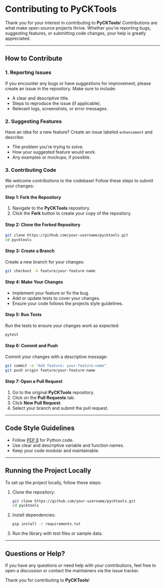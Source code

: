 # Contributing to PyCKTools

Thank you for your interest in contributing to **PyCKTools**! Contributions are what make open-source projects thrive. Whether you're reporting bugs, suggesting features, or submitting code changes, your help is greatly appreciated.

---

## How to Contribute

### 1. Reporting Issues
If you encounter any bugs or have suggestions for improvement, please create an issue in the repository. Make sure to include:
- A clear and descriptive title.
- Steps to reproduce the issue (if applicable).
- Relevant logs, screenshots, or error messages.

### 2. Suggesting Features
Have an idea for a new feature? Create an issue labeled `enhancement` and describe:
- The problem you're trying to solve.
- How your suggested feature would work.
- Any examples or mockups, if possible.

### 3. Contributing Code
We welcome contributions to the codebase! Follow these steps to submit your changes:

#### Step 1: Fork the Repository
1. Navigate to the **PyCKTools** repository.
2. Click the **Fork** button to create your copy of the repository.

#### Step 2: Clone the Forked Repository
```bash
git clone https://github.com/your-username/pycktools.git  
cd pycktools
```

#### Step 3: Create a Branch
Create a new branch for your changes:  
```bash
git checkout -b feature/your-feature-name
```

#### Step 4: Make Your Changes
- Implement your feature or fix the bug.
- Add or update tests to cover your changes.
- Ensure your code follows the projects style guidelines.

#### Step 5: Run Tests
Run the tests to ensure your changes work as expected:  
```bash
pytest
```

#### Step 6: Commit and Push
Commit your changes with a descriptive message:  
```bash
git commit -m "Add feature: your-feature-name"  
git push origin feature/your-feature-name
```

#### Step 7: Open a Pull Request
1. Go to the original **PyCKTools** repository.
2. Click on the **Pull Requests** tab.
3. Click **New Pull Request**.
4. Select your branch and submit the pull request.

---

## Code Style Guidelines
- Follow [PEP 8](https://peps.python.org/pep-0008/) for Python code.
- Use clear and descriptive variable and function names.
- Keep your code modular and maintainable.

---

## Running the Project Locally
To set up the project locally, follow these steps:
1. Clone the repository:  
    ```bash
   git clone https://github.com/your-username/pycktools.git  
   cd pycktools
   ```
2. Install dependencies:  
    ```bash
   pip install -r requirements.txt
   ```
3. Run the library with test files or sample data.

---

## Questions or Help?
If you have any questions or need help with your contributions, feel free to open a discussion or contact the maintainers via the issue tracker.

Thank you for contributing to **PyCKTools**!
